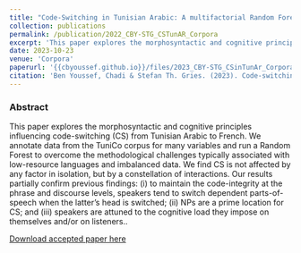 ```yaml
---
title: "Code-Switching in Tunisian Arabic: A multifactorial Random Forest Analysis"
collection: publications
permalink: /publication/2022_CBY-STG_CSTunAR_Corpora
excerpt: 'This paper explores the morphosyntactic and cognitive principles influencing code-switching (CS) from Tunisian Arabic to French.'
date: 2023-10-23
venue: 'Corpora'
paperurl: '{{cbyoussef.github.io}}/files/2023_CBY-STG_CSinTunAr_Corpora.pdf'
citation: 'Ben Youssef, Chadi & Stefan Th. Gries. (2023). Code-switching in Tunisian Arabic: A multifactorial random forest analysis. Corpora.'
---
```


### Abstract

This paper explores the morphosyntactic and cognitive principles influencing code-switching (CS) from Tunisian Arabic to French. We annotate data from the TuniCo corpus for many variables and run a Random Forest to overcome the methodological challenges typically associated with low-resource languages and imbalanced data. We find CS is not affected by any factor in isolation, but by a constellation of interactions. Our results partially confirm previous findings: (i) to maintain the code-integrity at the phrase and discourse levels, speakers tend to switch dependent parts-of-speech when the latter’s head is switched; (ii) NPs are a prime location for CS; and (iii) speakers are attuned to the cognitive load they impose on themselves and/or on listeners..

[Download accepted paper here]({{cbyoussef.github.io}}/files/2023_CBY-STG_CSinTunAr_Corpora.pdf)

